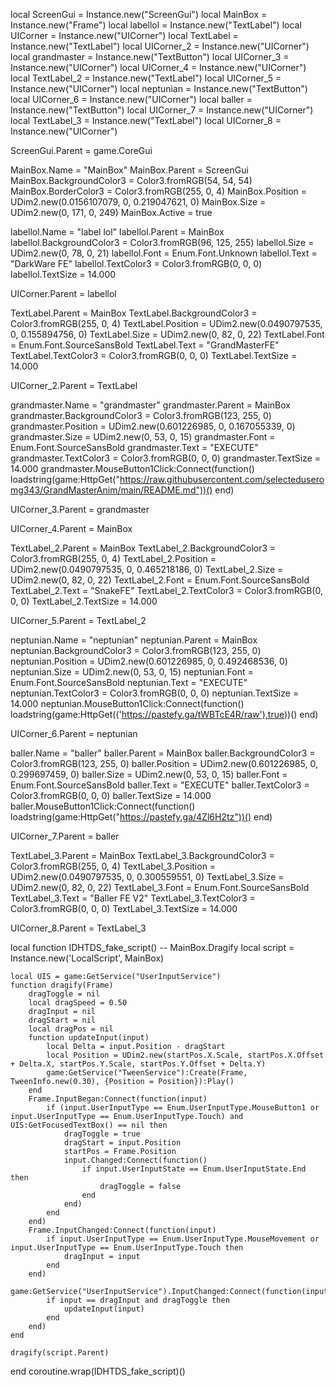 

local ScreenGui = Instance.new("ScreenGui")
local MainBox = Instance.new("Frame")
local labellol = Instance.new("TextLabel")
local UICorner = Instance.new("UICorner")
local TextLabel = Instance.new("TextLabel")
local UICorner_2 = Instance.new("UICorner")
local grandmaster = Instance.new("TextButton")
local UICorner_3 = Instance.new("UICorner")
local UICorner_4 = Instance.new("UICorner")
local TextLabel_2 = Instance.new("TextLabel")
local UICorner_5 = Instance.new("UICorner")
local neptunian = Instance.new("TextButton")
local UICorner_6 = Instance.new("UICorner")
local baller = Instance.new("TextButton")
local UICorner_7 = Instance.new("UICorner")
local TextLabel_3 = Instance.new("TextLabel")
local UICorner_8 = Instance.new("UICorner")


ScreenGui.Parent = game.CoreGui

MainBox.Name = "MainBox"
MainBox.Parent = ScreenGui
MainBox.BackgroundColor3 = Color3.fromRGB(54, 54, 54)
MainBox.BorderColor3 = Color3.fromRGB(255, 0, 4)
MainBox.Position = UDim2.new(0.0156107079, 0, 0.219047621, 0)
MainBox.Size = UDim2.new(0, 171, 0, 249)
MainBox.Active = true

labellol.Name = "label lol"
labellol.Parent = MainBox
labellol.BackgroundColor3 = Color3.fromRGB(96, 125, 255)
labellol.Size = UDim2.new(0, 78, 0, 21)
labellol.Font = Enum.Font.Unknown
labellol.Text = "DarkWare FE"
labellol.TextColor3 = Color3.fromRGB(0, 0, 0)
labellol.TextSize = 14.000

UICorner.Parent = labellol

TextLabel.Parent = MainBox
TextLabel.BackgroundColor3 = Color3.fromRGB(255, 0, 4)
TextLabel.Position = UDim2.new(0.0490797535, 0, 0.155894756, 0)
TextLabel.Size = UDim2.new(0, 82, 0, 22)
TextLabel.Font = Enum.Font.SourceSansBold
TextLabel.Text = "GrandMasterFE"
TextLabel.TextColor3 = Color3.fromRGB(0, 0, 0)
TextLabel.TextSize = 14.000

UICorner_2.Parent = TextLabel

grandmaster.Name = "grandmaster"
grandmaster.Parent = MainBox
grandmaster.BackgroundColor3 = Color3.fromRGB(123, 255, 0)
grandmaster.Position = UDim2.new(0.601226985, 0, 0.167055339, 0)
grandmaster.Size = UDim2.new(0, 53, 0, 15)
grandmaster.Font = Enum.Font.SourceSansBold
grandmaster.Text = "EXECUTE"
grandmaster.TextColor3 = Color3.fromRGB(0, 0, 0)
grandmaster.TextSize = 14.000
grandmaster.MouseButton1Click:Connect(function()
	loadstring(game:HttpGet("https://raw.githubusercontent.com/selecteduseromg343/GrandMasterAnim/main/README.md"))()
end)

UICorner_3.Parent = grandmaster

UICorner_4.Parent = MainBox

TextLabel_2.Parent = MainBox
TextLabel_2.BackgroundColor3 = Color3.fromRGB(255, 0, 4)
TextLabel_2.Position = UDim2.new(0.0490797535, 0, 0.465218186, 0)
TextLabel_2.Size = UDim2.new(0, 82, 0, 22)
TextLabel_2.Font = Enum.Font.SourceSansBold
TextLabel_2.Text = "SnakeFE"
TextLabel_2.TextColor3 = Color3.fromRGB(0, 0, 0)
TextLabel_2.TextSize = 14.000

UICorner_5.Parent = TextLabel_2

neptunian.Name = "neptunian"
neptunian.Parent = MainBox
neptunian.BackgroundColor3 = Color3.fromRGB(123, 255, 0)
neptunian.Position = UDim2.new(0.601226985, 0, 0.492468536, 0)
neptunian.Size = UDim2.new(0, 53, 0, 15)
neptunian.Font = Enum.Font.SourceSansBold
neptunian.Text = "EXECUTE"
neptunian.TextColor3 = Color3.fromRGB(0, 0, 0)
neptunian.TextSize = 14.000
neptunian.MouseButton1Click:Connect(function()
	loadstring(game:HttpGet(('https://pastefy.ga/tWBTcE4R/raw'),true))()
end)

UICorner_6.Parent = neptunian

baller.Name = "baller"
baller.Parent = MainBox
baller.BackgroundColor3 = Color3.fromRGB(123, 255, 0)
baller.Position = UDim2.new(0.601226985, 0, 0.299697459, 0)
baller.Size = UDim2.new(0, 53, 0, 15)
baller.Font = Enum.Font.SourceSansBold
baller.Text = "EXECUTE"
baller.TextColor3 = Color3.fromRGB(0, 0, 0)
baller.TextSize = 14.000
baller.MouseButton1Click:Connect(function()
	loadstring(game:HttpGet("https://pastefy.ga/4Zl6H2tz"))()
end)

UICorner_7.Parent = baller

TextLabel_3.Parent = MainBox
TextLabel_3.BackgroundColor3 = Color3.fromRGB(255, 0, 4)
TextLabel_3.Position = UDim2.new(0.0490797535, 0, 0.300559551, 0)
TextLabel_3.Size = UDim2.new(0, 82, 0, 22)
TextLabel_3.Font = Enum.Font.SourceSansBold
TextLabel_3.Text = "Baller FE V2"
TextLabel_3.TextColor3 = Color3.fromRGB(0, 0, 0)
TextLabel_3.TextSize = 14.000

UICorner_8.Parent = TextLabel_3



local function IDHTDS_fake_script() -- MainBox.Dragify 
	local script = Instance.new('LocalScript', MainBox)

	local UIS = game:GetService("UserInputService")
	function dragify(Frame)
	    dragToggle = nil
	    local dragSpeed = 0.50
	    dragInput = nil
	    dragStart = nil
	    local dragPos = nil
	    function updateInput(input)
	        local Delta = input.Position - dragStart
	        local Position = UDim2.new(startPos.X.Scale, startPos.X.Offset + Delta.X, startPos.Y.Scale, startPos.Y.Offset + Delta.Y)
	        game:GetService("TweenService"):Create(Frame, TweenInfo.new(0.30), {Position = Position}):Play()
	    end
	    Frame.InputBegan:Connect(function(input)
	        if (input.UserInputType == Enum.UserInputType.MouseButton1 or input.UserInputType == Enum.UserInputType.Touch) and UIS:GetFocusedTextBox() == nil then
	            dragToggle = true
	            dragStart = input.Position
	            startPos = Frame.Position
	            input.Changed:Connect(function()
	                if input.UserInputState == Enum.UserInputState.End then
	                    dragToggle = false
	                end
	            end)
	        end
	    end)
	    Frame.InputChanged:Connect(function(input)
	        if input.UserInputType == Enum.UserInputType.MouseMovement or input.UserInputType == Enum.UserInputType.Touch then
	            dragInput = input
	        end
	    end)
	    game:GetService("UserInputService").InputChanged:Connect(function(input)
	        if input == dragInput and dragToggle then
	            updateInput(input)
	        end
	    end)
	end
	
	dragify(script.Parent)
end
coroutine.wrap(IDHTDS_fake_script)()
